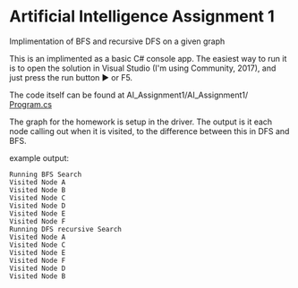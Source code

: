 # Artificial Intelligence Assignment 1
 Implimentation of BFS and recursive DFS on a given graph

This is an implimented as a basic C# console app. The easiest way to run it is to open the solution in Visual Studio (I'm using Community, 2017), and just press the run button ▶ or F5.

The code itself can be found at AI_Assignment1/AI_Assignment1/ [Program.cs](AI_Assignment1/AI_Assignment1/Program.cs)

The graph for the homework is setup in the driver. The output is it each node calling out when it is visited, to the difference between this in DFS and BFS.

example output:
~~~
Running BFS Search
Visited Node A
Visited Node B
Visited Node C
Visited Node D
Visited Node E
Visited Node F
Running DFS recursive Search
Visited Node A
Visited Node C
Visited Node E
Visited Node F
Visited Node D
Visited Node B 
~~~
